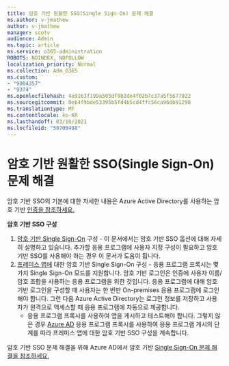 ```yaml
---
title: 암호 기반 원활한 SSO(Single Sign-On) 문제 해결
ms.author: v-jmathew
author: v-jmathew
manager: scotv
audience: Admin
ms.topic: article
ms.service: o365-administration
ROBOTS: NOINDEX, NOFOLLOW
localization_priority: Normal
ms.collection: Adm_O365
ms.custom:
- "9004357"
- "9374"
ms.openlocfilehash: 4a9163f199a505df9b2de4f02b7c37a5f5677022
ms.sourcegitcommit: 0eb4f9bde53395b5fd4b5cd4ffc56ca96db91298
ms.translationtype: MT
ms.contentlocale: ko-KR
ms.lasthandoff: 03/10/2021
ms.locfileid: "50709498"
---
```

# <a name="troubleshoot-password-based-seamless-single-sign-on-sso-issues"></a>암호 기반 원활한 SSO(Single Sign-On) 문제 해결

암호 기반 SSO의 기본에 대한 자세한 내용은 Azure Active Directory를 사용하는 암호 기반 [인증을 참조하세요.](https://docs.microsoft.com/azure/active-directory/fundamentals/auth-password-based-sso)

**암호 기반 SSO 구성**

1. [암호 기반 Single Sign-On](https://docs.microsoft.com/azure/active-directory/manage-apps/configure-password-single-sign-on-non-gallery-applications) 구성 - 이 문서에서는 암호 기반 SSO 옵션에 대해 자세히 설명하고 있습니다. 추가할 응용 프로그램에 사용자 지정 구성이 필요하고 암호 기반 SSO를 사용해야 하는 경우 이 문서가 도움이 됩니다.
2. [프레미스 앱에](https://docs.microsoft.com/azure/active-directory/manage-apps/application-proxy-configure-single-sign-on-password-vaulting) 대한 암호 기반 Single Sign-On 구성 - 응용 프로그램 프록시는 몇 가지 Single Sign-On 모드를 지원합니다. 암호 기반 로그인은 인증에 사용자 이름/암호 조합을 사용하는 응용 프로그램을 위한 것입니다. 응용 프로그램에 대해 암호 기반 로그인을 구성할 때 사용자는 한 번만 On-premises 응용 프로그램에 로그인해야 합니다. 그런 다음 Azure Active Directory는 로그인 정보를 저장하고 사용자가 원격으로 액세스할 때 응용 프로그램에 자동으로 제공합니다.
    - 응용 프로그램 프록시를 사용하여 앱을 게시하고 테스트해야 합니다. 그렇지 않은 경우 [Azure AD](https://docs.microsoft.com/azure/active-directory/manage-apps/application-proxy-add-on-premises-application) 응용 프로그램 프록시를 사용하여 응용 프로그램 게시의 단계를 따라 프레미스 앱에 대한 암호 기반 SSO 구성을 계속합니다.

암호 기반 SSO 문제 해결을 위해 Azure AD에서 암호 기반 [Single Sign-On 문제 해결을 참조하세요.](https://docs.microsoft.com/azure/active-directory/manage-apps/troubleshoot-password-based-sso)
